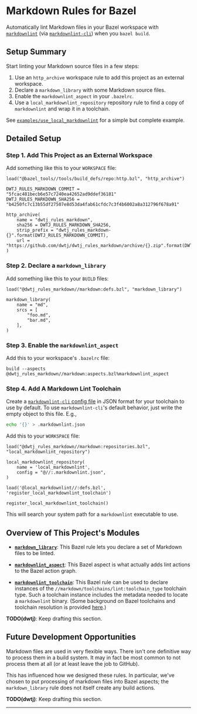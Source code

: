 # Markdown Rules for Bazel

Automatically lint Markdown files in your Bazel workspace with
[`markdownlint`][1] (via [`markdownlint-cli`][2]) when you `bazel build`.

## Setup Summary

Start linting your Markdown source files in a few steps:

1. Use an `http_archive` workspace rule to add this project as an external
workspace.
2. Declare a `markdown_library` with some Markdown source files.
3. Enable the `markdownlint_aspect` in your `.bazelrc`.
4. Use a `local_markdownlint_repository` repository rule to find a copy of
`markdownlint` and wrap it in a toolchain.

See [`examples/use_local_markdownlint`][3] for a simple but complete example.

## Detailed Setup

### Step 1. Add This Project as an External Workspace

Add something like this to your `WORKSPACE` file:

```starlark
load("@bazel_tools//tools/build_defs/repo:http.bzl", "http_archive")

DWTJ_RULES_MARKDOWN_COMMIT = "5fcac481becb6e57c7240ea42652ad9ddef36181"
DWTJ_RULES_MARKDOWN_SHA256 = "b4250fc7c13b55df27507e8d53da4fab61cfdc7c3f4b6002a8a312796f678a91"

http_archive(
    name = "dwtj_rules_markdown",
    sha256 = DWTJ_RULES_MARKDOWN_SHA256,
    strip_prefix = "dwtj_rules_markdown-{}".format(DWTJ_RULES_MARKDOWN_COMMIT),
    url = "https://github.com/dwtj/dwtj_rules_markdown/archive/{}.zip".format(DWTJ_RULES_MARKDOWN_COMMIT),
)
```

### Step 2. Declare a `markdown_library`

Add something like this to your `BUILD` files:

```starlark
load("@dwtj_rules_markdown//markdown:defs.bzl", "markdown_library")

markdown_library(
    name = "md",
    srcs = [
        "foo.md",
        "bar.md",
    ],
)
```

### Step 3. Enable the `markdownlint_aspect`

Add this to your workspace's `.bazelrc` file:

```bazelrc
build --aspects @dwtj_rules_markdown//markdown:aspects.bzl%markdownlint_aspect
```

### Step 4. Add A Markdown Lint Toolchain

Create a [`markdownlint-cli` config file][4] in JSON format for your toolchain
to use by default. To use `markdownlint-cli`'s default behavior, just write the
empty object to this file. E.g.,

```sh
echo '{}' > .markdownlint.json
```

Add this to your `WORKSPACE` file:

```starlark
load("@dwtj_rules_markdown//markdown:repositories.bzl", "local_markdownlint_repository")

local_markdownlint_repository(
    name = 'local_markdownlint',
    config = "@//:.markdownlint.json",
)

load('@local_markdownlint//:defs.bzl', 'register_local_markdownlint_toolchain')

register_local_markdownlint_toolchain()
```

This will search your system path for a `markdownlint` executable to use.

## Overview of This Project's Modules

- [**`markdown_library`**](/markdown/defs.bzl): This Bazel rule lets you declare
a set of Markdown files to be linted.

- [**`markdownlint_aspect`**](/markdown/defs.bzl): This Bazel aspect is what
actually adds lint actions to the Bazel action graph.

- [**`markdownlint_toolchain`**](/markdown/defs.bzl): This Bazel rule can be
used to declare instances of the `//markdown/toolchains/lint:toolchain_type`
toolchain type. Such a toolchain instance includes the metadata needed to
locate a `markdownlint` binary. (Some background on Bazel toolchains and
toolchain resolution is provided [here][5].)

**TODO(dwtj)**: Keep drafting this section.

## Future Development Opportunities

Markdown files are used in very flexible ways. There isn't one definitive way to
process them in a build system. It may in fact be most common to not process
them at all (or at least leave the job to GitHub).

This has influenced how we designed these rules. In particular, we've chosen
to put processing of markdown files into Bazel aspects; the
`markdown_library` rule does not itself create any build actions.

**TODO(dwtj)**: Keep drafting this section.

---

[1]: https://github.com/DavidAnson/markdownlint
[2]: https://github.com/igorshubovych/markdownlint-cli
[3]: https://github.com/dwtj/dwtj_rules_markdown/tree/main/examples/use_local_markdownlint
[4]: https://github.com/igorshubovych/markdownlint-cli/blob/5d2a7420e4afe22ec6f93c87dc1f23adb42f0241/README.md
[5]: https://docs.bazel.build/versions/3.3.0/toolchains.html
